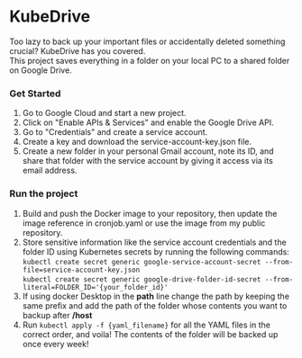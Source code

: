 # KubeDrive
Too lazy to back up your important files or accidentally deleted something crucial? KubeDrive has you covered.<br> 
This project saves everything in a folder on your local PC to a shared folder on Google Drive.

### Get Started
1. Go to Google Cloud and start a new project.
2. Click on "Enable APIs & Services" and enable the Google Drive API.
3. Go to "Credentials" and create a service account.
4. Create a key and download the service-account-key.json file.
5. Create a new folder in your personal Gmail account, note its ID, and share that folder with the service account by giving it access via its email address.

### Run the project
1. Build and push the Docker image to your repository, then update the image reference in cronjob.yaml or use the image from my public repository.
2. Store sensitive information like the service account credentials and the folder ID using Kubernetes secrets by running the following commands:<br>
`kubectl create secret generic google-service-account-secret --from-file=service-account-key.json`<br>
`kubectl create secret generic google-drive-folder-id-secret --from-literal=FOLDER_ID='{your_folder_id}'`
3. If using docker Desktop in the <b>path</b> line change the path by keeping the same prefix and add the path of the folder whose contents you want to backup after <b>/host</b>
4. Run `kubectl apply -f {yaml_filename}` for all the YAML files in the correct order, and voila! The contents of the folder will be backed up once every week!

